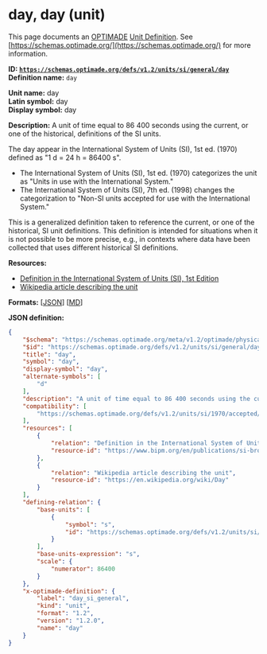 # day, day (unit)

This page documents an [OPTIMADE](https://www.optimade.org/) [Unit Definition](https://schemas.optimade.org/#definitions). See [https://schemas.optimade.org/](https://schemas.optimade.org/) for more information.

**ID: [`https://schemas.optimade.org/defs/v1.2/units/si/general/day`](https://schemas.optimade.org/defs/v1.2/units/si/general/day.md)**  
**Definition name:** `day`

**Unit name:** day  
**Latin symbol:** day  
**Display symbol:** day  
  
**Description:** A unit of time equal to 86 400 seconds using the current, or one of the historical, definitions of the SI units.

The day appear in the International System of Units (SI), 1st ed. (1970) defined as "1 d = 24 h = 86400 s".

- The International System of Units (SI), 1st ed. (1970) categorizes the unit as "Units in use with the International System."
- The International System of Units (SI), 7th ed. (1998) changes the categorization to "Non-SI units accepted for use with the International System."

This is a generalized definition taken to reference the current, or one of the historical, SI unit definitions.
This definition is intended for situations when it is not possible to be more precise, e.g., in contexts where data have been collected that uses different historical SI definitions.

**Resources:**

- [Definition in the International System of Units (SI), 1st Edition](https://www.bipm.org/en/publications/si-brochure)
- [Wikipedia article describing the unit](https://en.wikipedia.org/wiki/Day)


**Formats:** [[JSON](day.json)] [[MD](day.md)]

**JSON definition:**

``` json
{
    "$schema": "https://schemas.optimade.org/meta/v1.2/optimade/physical_unit_definition.md",
    "$id": "https://schemas.optimade.org/defs/v1.2/units/si/general/day",
    "title": "day",
    "symbol": "day",
    "display-symbol": "day",
    "alternate-symbols": [
        "d"
    ],
    "description": "A unit of time equal to 86 400 seconds using the current, or one of the historical, definitions of the SI units.\n\nThe day appear in the International System of Units (SI), 1st ed. (1970) defined as \"1 d = 24 h = 86400 s\".\n\n- The International System of Units (SI), 1st ed. (1970) categorizes the unit as \"Units in use with the International System.\"\n- The International System of Units (SI), 7th ed. (1998) changes the categorization to \"Non-SI units accepted for use with the International System.\"\n\nThis is a generalized definition taken to reference the current, or one of the historical, SI unit definitions.\nThis definition is intended for situations when it is not possible to be more precise, e.g., in contexts where data have been collected that uses different historical SI definitions.",
    "compatibility": [
        "https://schemas.optimade.org/defs/v1.2/units/si/1970/accepted/day"
    ],
    "resources": [
        {
            "relation": "Definition in the International System of Units (SI), 1st Edition",
            "resource-id": "https://www.bipm.org/en/publications/si-brochure"
        },
        {
            "relation": "Wikipedia article describing the unit",
            "resource-id": "https://en.wikipedia.org/wiki/Day"
        }
    ],
    "defining-relation": {
        "base-units": [
            {
                "symbol": "s",
                "id": "https://schemas.optimade.org/defs/v1.2/units/si/general/second"
            }
        ],
        "base-units-expression": "s",
        "scale": {
            "numerator": 86400
        }
    },
    "x-optimade-definition": {
        "label": "day_si_general",
        "kind": "unit",
        "format": "1.2",
        "version": "1.2.0",
        "name": "day"
    }
}
```